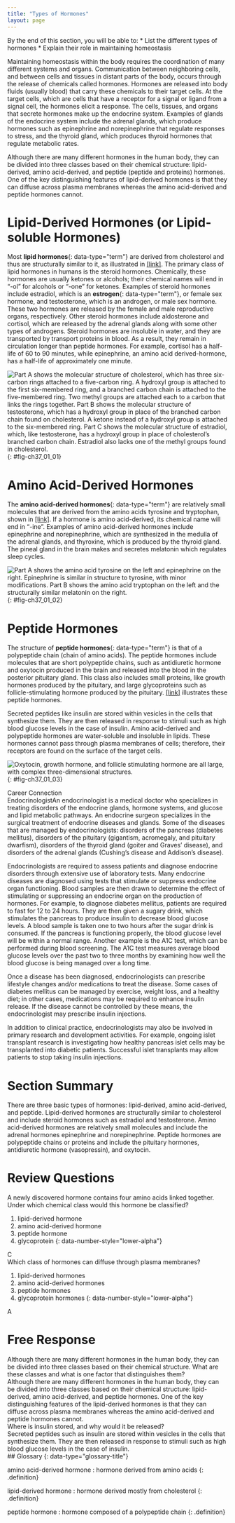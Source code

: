 ```yaml
---
title: "Types of Hormones"
layout: page
---
```



<div data-type="abstract" markdown="1">
By the end of this section, you will be able to:
* List the different types of hormones
* Explain their role in maintaining homeostasis

</div>

Maintaining homeostasis within the body requires the coordination of many different systems and organs. Communication between neighboring cells, and between cells and tissues in distant parts of the body, occurs through the release of chemicals called hormones. Hormones are released into body fluids (usually blood) that carry these chemicals to their target cells. At the target cells, which are cells that have a receptor for a signal or ligand from a signal cell, the hormones elicit a response. The cells, tissues, and organs that secrete hormones make up the endocrine system. Examples of glands of the endocrine system include the adrenal glands, which produce hormones such as epinephrine and norepinephrine that regulate responses to stress, and the thyroid gland, which produces thyroid hormones that regulate metabolic rates.

Although there are many different hormones in the human body, they can be divided into three classes based on their chemical structure: lipid-derived, amino acid-derived, and peptide (peptide and proteins) hormones. One of the key distinguishing features of lipid-derived hormones is that they can diffuse across plasma membranes whereas the amino acid-derived and peptide hormones cannot.

# Lipid-Derived Hormones (or Lipid-soluble Hormones)

Most **lipid hormones**{: data-type="term"} are derived from cholesterol and thus are structurally similar to it, as illustrated in [\[link\]](#fig-ch37_01_01). The primary class of lipid hormones in humans is the steroid hormones. Chemically, these hormones are usually ketones or alcohols; their chemical names will end in “-ol” for alcohols or “-one” for ketones. Examples of steroid hormones include estradiol, which is an **estrogen**{: data-type="term"}, or female sex hormone, and testosterone, which is an androgen, or male sex hormone. These two hormones are released by the female and male reproductive organs, respectively. Other steroid hormones include aldosterone and cortisol, which are released by the adrenal glands along with some other types of androgens. Steroid hormones are insoluble in water, and they are transported by transport proteins in blood. As a result, they remain in circulation longer than peptide hormones. For example, cortisol has a half-life of 60 to 90 minutes, while epinephrine, an amino acid derived-hormone, has a half-life of approximately one minute.

![Part A shows the molecular structure of cholesterol, which has three six-carbon rings attached to a five-carbon ring. A hydroxyl group is attached to the first six-membered ring, and a branched carbon chain is attached to the five-membered ring. Two methyl groups are attached each to a carbon that links the rings together. Part B shows the molecular structure of testosterone, which has a hydroxyl group in place of the branched carbon chain found on cholesterol. A ketone instead of a hydroxyl group is attached to the six-membered ring. Part C shows the molecular structure of estradiol, which, like testosterone, has a hydroxyl group in place of cholesterol&#x2019;s branched carbon chain. Estradiol also lacks one of the methyl groups found in cholesterol.](../resources/Figure_37_01_01abc.jpg "The structures shown here represent (a) cholesterol, plus the steroid hormones (b) testosterone and (c) estradiol."){: #fig-ch37_01_01}

# Amino Acid-Derived Hormones

The **amino acid-derived hormones**{: data-type="term"} are relatively small molecules that are derived from the amino acids tyrosine and tryptophan, shown in [\[link\]](#fig-ch37_01_02). If a hormone is amino acid-derived, its chemical name will end in “-ine”. Examples of amino acid-derived hormones include epinephrine and norepinephrine, which are synthesized in the medulla of the adrenal glands, and thyroxine, which is produced by the thyroid gland. The pineal gland in the brain makes and secretes melatonin which regulates sleep cycles.

 ![Part A shows the amino acid tyrosine on the left and epinephrine on the right. Epinephrine is similar in structure to tyrosine, with minor modifications. Part B shows the amino acid tryptophan on the left and the structurally similar melatonin on the right.](../resources/Figure_37_01_02ab.jpg "(a) The hormone epinephrine, which triggers the fight-or-flight response, is derived from the amino acid tyrosine. (b) The hormone melatonin, which regulates circadian rhythms, is derived from the amino acid tryptophan."){: #fig-ch37_01_02}

# Peptide Hormones

The structure of **peptide hormones**{: data-type="term"} is that of a polypeptide chain (chain of amino acids). The peptide hormones include molecules that are short polypeptide chains, such as antidiuretic hormone and oxytocin produced in the brain and released into the blood in the posterior pituitary gland. This class also includes small proteins, like growth hormones produced by the pituitary, and large glycoproteins such as follicle-stimulating hormone produced by the pituitary. [\[link\]](#fig-ch37_01_03) illustrates these peptide hormones.

Secreted peptides like insulin are stored within vesicles in the cells that synthesize them. They are then released in response to stimuli such as high blood glucose levels in the case of insulin. Amino acid-derived and polypeptide hormones are water-soluble and insoluble in lipids. These hormones cannot pass through plasma membranes of cells; therefore, their receptors are found on the surface of the target cells.

 ![Oxytocin, growth hormone, and follicle stimulating hormone are all large, with complex three-dimensional structures.](../resources/Figure_37_01_03abc.jpg "The structures of peptide hormones (a) oxytocin, (b) growth hormone, and (c) follicle-stimulating hormone are shown. These peptide hormones are much larger than those derived from cholesterol or amino acids."){: #fig-ch37_01_03}

<div data-type="note" data-has-label="true" class="note career" data-label="" markdown="1">
<div data-type="title" class="title">
Career Connection
</div>
<span data-type="title">Endocrinologist</span>An endocrinologist is a medical doctor who specializes in treating disorders of the endocrine glands, hormone systems, and glucose and lipid metabolic pathways. An endocrine surgeon specializes in the surgical treatment of endocrine diseases and glands. Some of the diseases that are managed by endocrinologists: disorders of the pancreas (diabetes mellitus), disorders of the pituitary (gigantism, acromegaly, and pituitary dwarfism), disorders of the thyroid gland (goiter and Graves’ disease), and disorders of the adrenal glands (Cushing’s disease and Addison’s disease).

Endocrinologists are required to assess patients and diagnose endocrine disorders through extensive use of laboratory tests. Many endocrine diseases are diagnosed using tests that stimulate or suppress endocrine organ functioning. Blood samples are then drawn to determine the effect of stimulating or suppressing an endocrine organ on the production of hormones. For example, to diagnose diabetes mellitus, patients are required to fast for 12 to 24 hours. They are then given a sugary drink, which stimulates the pancreas to produce insulin to decrease blood glucose levels. A blood sample is taken one to two hours after the sugar drink is consumed. If the pancreas is functioning properly, the blood glucose level will be within a normal range. Another example is the A1C test, which can be performed during blood screening. The A1C test measures average blood glucose levels over the past two to three months by examining how well the blood glucose is being managed over a long time.

Once a disease has been diagnosed, endocrinologists can prescribe lifestyle changes and/or medications to treat the disease. Some cases of diabetes mellitus can be managed by exercise, weight loss, and a healthy diet; in other cases, medications may be required to enhance insulin release. If the disease cannot be controlled by these means, the endocrinologist may prescribe insulin injections.

In addition to clinical practice, endocrinologists may also be involved in primary research and development activities. For example, ongoing islet transplant research is investigating how healthy pancreas islet cells may be transplanted into diabetic patients. Successful islet transplants may allow patients to stop taking insulin injections.

</div>

# Section Summary

There are three basic types of hormones: lipid-derived, amino acid-derived, and peptide. Lipid-derived hormones are structurally similar to cholesterol and include steroid hormones such as estradiol and testosterone. Amino acid-derived hormones are relatively small molecules and include the adrenal hormones epinephrine and norepinephrine. Peptide hormones are polypeptide chains or proteins and include the pituitary hormones, antidiuretic hormone (vasopressin), and oxytocin.

# Review Questions

<div data-type="exercise" class="exercise">
<div data-type="problem" class="problem" markdown="1">
A newly discovered hormone contains four amino acids linked together. Under which chemical class would this hormone be classified?

1.  lipid-derived hormone
2.  amino acid-derived hormone
3.  peptide hormone
4.  glycoprotein
{: data-number-style="lower-alpha"}

</div>
<div data-type="solution" class="solution" markdown="1">
C

</div>
</div>

<div data-type="exercise" class="exercise">
<div data-type="problem" class="problem" markdown="1">
Which class of hormones can diffuse through plasma membranes?

1.  lipid-derived hormones
2.  amino acid-derived hormones
3.  peptide hormones
4.  glycoprotein hormones
{: data-number-style="lower-alpha"}

</div>
<div data-type="solution" class="solution" markdown="1">
A

</div>
</div>

# Free Response

<div data-type="exercise" class="exercise">
<div data-type="problem" class="problem" markdown="1">
Although there are many different hormones in the human body, they can be divided into three classes based on their chemical structure. What are these classes and what is one factor that distinguishes them?

</div>
<div data-type="solution" class="solution" markdown="1">
Although there are many different hormones in the human body, they can be divided into three classes based on their chemical structure: lipid-derived, amino acid-derived, and peptide hormones. One of the key distinguishing features of the lipid-derived hormones is that they can diffuse across plasma membranes whereas the amino acid-derived and peptide hormones cannot.

</div>
</div>

<div data-type="exercise" class="exercise">
<div data-type="problem" class="problem" markdown="1">
Where is insulin stored, and why would it be released?

</div>
<div data-type="solution" class="solution" markdown="1">
Secreted peptides such as insulin are stored within vesicles in the cells that synthesize them. They are then released in response to stimuli such as high blood glucose levels in the case of insulin.

</div>
</div>

<div data-type="glossary" markdown="1">
## Glossary
{: data-type="glossary-title"}

amino acid-derived hormone
: hormone derived from amino acids
{: .definition}

lipid-derived hormone
: hormone derived mostly from cholesterol
{: .definition}

peptide hormone
: hormone composed of a polypeptide chain
{: .definition}

</div>

